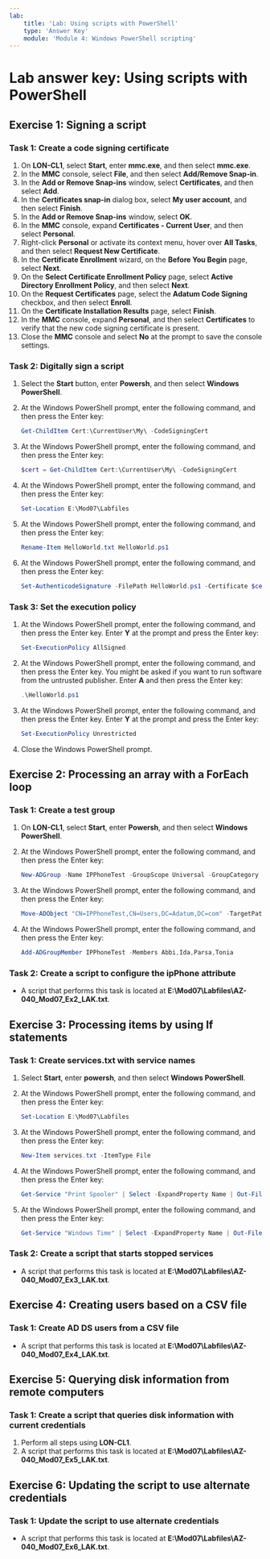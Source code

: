 ```yaml
---
lab:
    title: 'Lab: Using scripts with PowerShell'
    type: 'Answer Key'
    module: 'Module 4: Windows PowerShell scripting'
---
```


# Lab answer key: Using scripts with PowerShell

## Exercise 1: Signing a script

### Task 1: Create a code signing certificate

1. On **LON-CL1**, select **Start**, enter **mmc.exe**, and then select **mmc.exe**.
1. In the **MMC** console, select **File**, and then select **Add/Remove Snap-in**.
1. In the **Add or Remove Snap-ins** window, select **Certificates**, and then select **Add**.
1. In the **Certificates snap-in** dialog box, select **My user account**, and then select **Finish**.
1. In the **Add or Remove Snap-ins** window, select **OK**.
1. In the **MMC** console, expand **Certificates - Current User**, and then select **Personal**.
1. Right-click **Personal** or activate its context menu, hover over **All Tasks**, and then select **Request New Certificate**.
1. In the **Certificate Enrollment** wizard, on the **Before You Begin** page, select **Next**.
1. On the **Select Certificate Enrollment Policy** page, select **Active Directory Enrollment Policy**, and then select **Next**.
1. On the **Request Certificates** page, select the **Adatum Code Signing** checkbox, and then select **Enroll**.
1. On the **Certificate Installation Results** page, select **Finish**.
1. In the **MMC** console, expand **Personal**, and then select **Certificates** to verify that the new code signing certificate is present.
1. Close the **MMC** console and select **No** at the prompt to save the console settings.

### Task 2: Digitally sign a script

1. Select the **Start** button, enter **Powersh**, and then select **Windows PowerShell**.
1. At the Windows PowerShell prompt, enter the following command, and then press the Enter key:

   ```powershell
   Get-ChildItem Cert:\CurrentUser\My\ -CodeSigningCert
   ```

1. At the Windows PowerShell prompt, enter the following command, and then press the Enter key:

   ```powershell
   $cert = Get-ChildItem Cert:\CurrentUser\My\ -CodeSigningCert
   ```

1. At the Windows PowerShell prompt, enter the following command, and then press the Enter key:

   ```powershell
   Set-Location E:\Mod07\Labfiles
   ```

1. At the Windows PowerShell prompt, enter the following command, and then press the Enter key:

   ```powershell
   Rename-Item HelloWorld.txt HelloWorld.ps1
   ```

1. At the Windows PowerShell prompt, enter the following command, and then press the Enter key:

   ```powershell
   Set-AuthenticodeSignature -FilePath HelloWorld.ps1 -Certificate $cert
   ```

### Task 3: Set the execution policy

1. At the Windows PowerShell prompt, enter the following command, and then press the Enter key. Enter **Y** at the prompt and press the Enter key:

   ```powershell
   Set-ExecutionPolicy AllSigned
   ```

2. At the Windows PowerShell prompt, enter the following command, and then press the Enter key. You might be asked if you want to run software from the untrusted publisher. Enter **A** and then press the Enter key:

   ```powershell
   .\HelloWorld.ps1
   ```

3. At the Windows PowerShell prompt, enter the following command, and then press the Enter key. Enter **Y** at the prompt and press the Enter key:

   ```powershell
   Set-ExecutionPolicy Unrestricted
   ```

4. Close the Windows PowerShell prompt.

## Exercise 2: Processing an array with a ForEach loop

### Task 1: Create a test group

1. On **LON-CL1**, select **Start**, enter **Powersh**, and then select **Windows PowerShell**.

1. At the Windows PowerShell prompt, enter the following command, and then press the Enter key:

   ```powershell
   New-ADGroup -Name IPPhoneTest -GroupScope Universal -GroupCategory Security
   ```

1. At the Windows PowerShell prompt, enter the following command, and then press the Enter key:

   ```powershell
   Move-ADObject "CN=IPPhoneTest,CN=Users,DC=Adatum,DC=com" -TargetPath "OU=IT,DC=Adatum,DC=com"
   ```

1. At the Windows PowerShell prompt, enter the following command, and then press the Enter key:

   ```powershell
   Add-ADGroupMember IPPhoneTest -Members Abbi,Ida,Parsa,Tonia
   ```

### Task 2: Create a script to configure the ipPhone attribute

- A script that performs this task is located at **E:\\Mod07\\Labfiles\\AZ-040_Mod07_Ex2_LAK.txt**.

## Exercise 3: Processing items by using If statements

### Task 1: Create services.txt with service names

1. Select **Start**, enter **powersh**, and then select **Windows PowerShell**.
1. At the Windows PowerShell prompt, enter the following command, and then press the Enter key:

   ```powershell
   Set-Location E:\Mod07\Labfiles
   ```

1. At the Windows PowerShell prompt, enter the following command, and then press the Enter key:

   ```powershell
   New-Item services.txt -ItemType File
   ```

1. At the Windows PowerShell prompt, enter the following command, and then press the Enter key:

   ```powershell
   Get-Service "Print Spooler" | Select -ExpandProperty Name | Out-File services.txt -Append
   ```

1. At the Windows PowerShell prompt, enter the following command, and then press the Enter key:

   ```powershell
   Get-Service "Windows Time" | Select -ExpandProperty Name | Out-File services.txt -Append
   ```

### Task 2: Create a script that starts stopped services

- A script that performs this task is located at **E:\\Mod07\\Labfiles\\AZ-040_Mod07_Ex3_LAK.txt**.

## Exercise 4: Creating users based on a CSV file

### Task 1: Create AD DS users from a CSV file

- A script that performs this task is located at **E:\\Mod07\\Labfiles\\AZ-040_Mod07_Ex4_LAK.txt**.

## Exercise 5: Querying disk information from remote computers

### Task 1: Create a script that queries disk information with current credentials

1. Perform all steps using **LON-CL1**.
1. A script that performs this task is located at **E:\\Mod07\\Labfiles\\AZ-040_Mod07_Ex5_LAK.txt**.

## Exercise 6: Updating the script to use alternate credentials

### Task 1: Update the script to use alternate credentials

- A script that performs this task is located at **E:\\Mod07\\Labfiles\\AZ-040_Mod07_Ex6_LAK.txt**.
